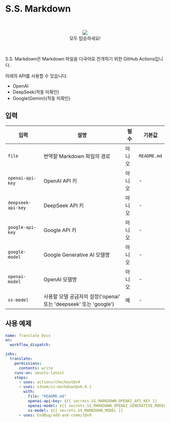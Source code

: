 # S.S. Markdown

&nbsp;
<p align="center">
  <img src="https://github.com/user-attachments/assets/dab375e4-f973-41dd-bf26-1ff34231af8c"><br>
  모두 탑승하세요!
</p>
  
&nbsp;

S.S. Markdown은 Markdown 파일을 다국어로 전개하기 위한 GitHub Actions입니다.

아래의 API를 사용할 수 있습니다.

- OpenAI
- DeepSeek(작동 미확인)
- Google(Gemini)(작동 미확인)

## 입력

| 입력 | 설명 | 필수 | 기본값 |
|-------|-------------|----------|---------|
| `file` | 번역할 Markdown 파일의 경로 | 아니오 | `README.md` |
| `openai-api-key` | OpenAI API 키 | 아니오 | - |
| `deepseek-api-key` | DeepSeek API 키 | 아니오 | - |
| `google-api-key` | Google API 키 | 아니오 | - |
| `google-model` | Google Generative AI 모델명 | 아니오 | - |
| `openai-model` | OpenAI 모델명 | 아니오 | - |
| `ss-model` | 사용할 모델 공급자의 설정('openai' 또는 'deepseek' 또는 'google') | 예 | - |

## 사용 예제

```yaml
name: Translate Docs
on:
  workflow_dispatch:

jobs:
  translate:
    permissions:
      contents: write
    runs-on: ubuntu-latest
    steps:
      - uses: actions/checkout@v4
      - uses: n3xem/ss-markdown@v0.0.1
        with:
          file: "README.md"
          openai-api-key: ${{ secrets.SS_MARKDOWN_OPENAI_API_KEY }}
          openai-model: ${{ secrets.SS_MARKDOWN_OPENAI_GENERATIVE_MODEL }}
          ss-model: ${{ secrets.SS_MARKDOWN_MODEL }}
      - uses: EndBug/add-and-commit@v9
```
